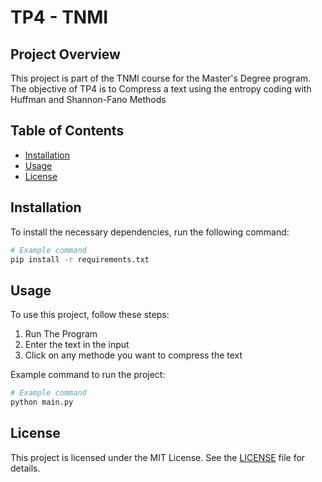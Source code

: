 # TP4 - TNMI

## Project Overview

This project is part of the TNMI course for the Master's Degree program. The objective of TP4 is to Compress a text using the entropy coding with Huffman and Shannon-Fano Methods 

## Table of Contents

- [Installation](#installation)
- [Usage](#usage)
- [License](#license)

## Installation

To install the necessary dependencies, run the following command:

```bash
# Example command
pip install -r requirements.txt
```

## Usage

To use this project, follow these steps:

1. Run The Program
2. Enter the text in the input
3. Click on any methode you want to compress the text

Example command to run the project:

```bash
# Example command
python main.py
```

## License

This project is licensed under the MIT License. See the [LICENSE](LICENSE) file for details.
